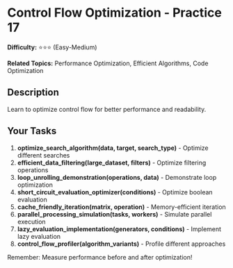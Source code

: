 # Control Flow Optimization - Practice 17

**Difficulty:** ⭐⭐⭐ (Easy-Medium)

**Related Topics:** Performance Optimization, Efficient Algorithms, Code Optimization

## Description

Learn to optimize control flow for better performance and readability.

## Your Tasks

1. **optimize_search_algorithm(data, target, search_type)** - Optimize different searches
2. **efficient_data_filtering(large_dataset, filters)** - Optimize filtering operations
3. **loop_unrolling_demonstration(operations, data)** - Demonstrate loop optimization
4. **short_circuit_evaluation_optimizer(conditions)** - Optimize boolean evaluation
5. **cache_friendly_iteration(matrix, operation)** - Memory-efficient iteration
6. **parallel_processing_simulation(tasks, workers)** - Simulate parallel execution
7. **lazy_evaluation_implementation(generators, conditions)** - Implement lazy evaluation
8. **control_flow_profiler(algorithm_variants)** - Profile different approaches

Remember: Measure performance before and after optimization!